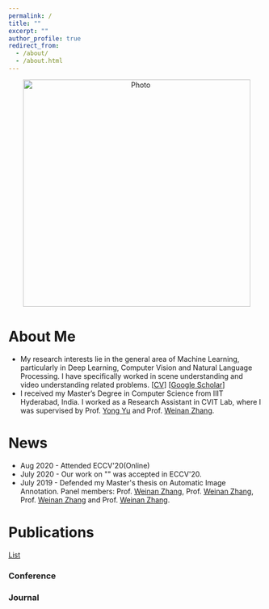 ```yaml
---
permalink: /
title: ""
excerpt: ""
author_profile: true
redirect_from: 
  - /about/
  - /about.html
---
```


<p align="center">
  <img src="https://ayushidutta.github.io/files/ayushidutta.jpg?raw=true" alt="Photo" style="width: 450px;"/> 
</p>

# About Me
* My research interests lie in the general area of Machine Learning, particularly in Deep Learning, Computer Vision and Natural Language Processing. I have specifically worked in scene understanding and video understanding related problems. [[CV](https://ayushidutta.github.io/files/Ayushi_Dutta_CV.pdf)] [[Google Scholar](https://scholar.google.com/citations?user=Y_ANudsAAAAJ&hl=en)]
* I received my Master’s Degree in Computer Science from IIIT Hyderabad, India. I worked as a Research Assistant in CVIT Lab, where I was supervised by Prof. [Yong Yu](http://apex.sjtu.edu.cn/members/yyu) and Prof. [Weinan Zhang](http://wnzhang.net/).

# News
* Aug 2020 - Attended ECCV'20(Online)
* July 2020 - Our work on "" was accepted in ECCV'20.
* July 2019 - Defended my Master's thesis on Automatic Image Annotation. Panel members: Prof. [Weinan Zhang](http://wnzhang.net/), Prof. [Weinan Zhang](http://wnzhang.net/), Prof. [Weinan Zhang](http://wnzhang.net/) and Prof. [Weinan Zhang](http://wnzhang.net/).

# Publications 
[List](/publications/)

### Conference

### Journal 

